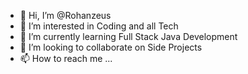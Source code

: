 - 👋 Hi, I’m @Rohanzeus
- 👀 I’m interested in Coding and all Tech
- 🌱 I’m currently learning Full Stack Java Development
- 💞️ I’m looking to collaborate on Side Projects
- 📫 How to reach me ...

<!---
Rohanzeus/Rohanzeus is a ✨ special ✨ repository because its `README.md` (this file) appears on your GitHub profile.
You can click the Preview link to take a look at your changes.
--->
